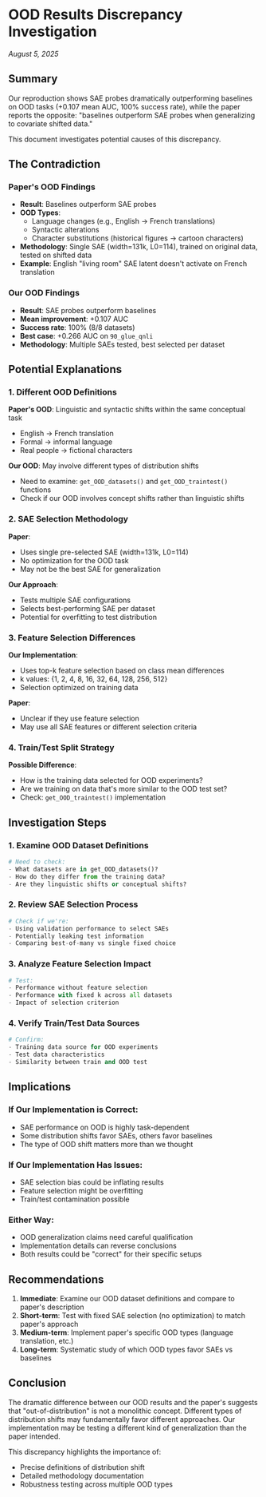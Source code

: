 # OOD Results Discrepancy Investigation
*August 5, 2025*

## Summary

Our reproduction shows SAE probes dramatically outperforming baselines on OOD tasks (+0.107 mean AUC, 100% success rate), while the paper reports the opposite: "baselines outperform SAE probes when generalizing to covariate shifted data."

This document investigates potential causes of this discrepancy.

## The Contradiction

### Paper's OOD Findings
- **Result**: Baselines outperform SAE probes
- **OOD Types**: 
  - Language changes (e.g., English → French translations)
  - Syntactic alterations
  - Character substitutions (historical figures → cartoon characters)
- **Methodology**: Single SAE (width=131k, L0=114), trained on original data, tested on shifted data
- **Example**: English "living room" SAE latent doesn't activate on French translation

### Our OOD Findings
- **Result**: SAE probes outperform baselines
- **Mean improvement**: +0.107 AUC
- **Success rate**: 100% (8/8 datasets)
- **Best case**: +0.266 AUC on `90_glue_qnli`
- **Methodology**: Multiple SAEs tested, best selected per dataset

## Potential Explanations

### 1. Different OOD Definitions
**Paper's OOD**: Linguistic and syntactic shifts within the same conceptual task
- English → French translation
- Formal → informal language
- Real people → fictional characters

**Our OOD**: May involve different types of distribution shifts
- Need to examine: `get_OOD_datasets()` and `get_OOD_traintest()` functions
- Check if our OOD involves concept shifts rather than linguistic shifts

### 2. SAE Selection Methodology

**Paper**: 
- Uses single pre-selected SAE (width=131k, L0=114)
- No optimization for the OOD task
- May not be the best SAE for generalization

**Our Approach**:
- Tests multiple SAE configurations
- Selects best-performing SAE per dataset
- Potential for overfitting to test distribution

### 3. Feature Selection Differences

**Our Implementation**:
- Uses top-k feature selection based on class mean differences
- k values: {1, 2, 4, 8, 16, 32, 64, 128, 256, 512}
- Selection optimized on training data

**Paper**: 
- Unclear if they use feature selection
- May use all SAE features or different selection criteria

### 4. Train/Test Split Strategy

**Possible Difference**:
- How is the training data selected for OOD experiments?
- Are we training on data that's more similar to the OOD test set?
- Check: `get_OOD_traintest()` implementation

## Investigation Steps

### 1. Examine OOD Dataset Definitions
```python
# Need to check:
- What datasets are in get_OOD_datasets()?
- How do they differ from the training data?
- Are they linguistic shifts or conceptual shifts?
```

### 2. Review SAE Selection Process
```python
# Check if we're:
- Using validation performance to select SAEs
- Potentially leaking test information
- Comparing best-of-many vs single fixed choice
```

### 3. Analyze Feature Selection Impact
```python
# Test:
- Performance without feature selection
- Performance with fixed k across all datasets
- Impact of selection criterion
```

### 4. Verify Train/Test Data Sources
```python
# Confirm:
- Training data source for OOD experiments
- Test data characteristics
- Similarity between train and OOD test
```

## Implications

### If Our Implementation is Correct:
- SAE performance on OOD is highly task-dependent
- Some distribution shifts favor SAEs, others favor baselines
- The type of OOD shift matters more than we thought

### If Our Implementation Has Issues:
- SAE selection bias could be inflating results
- Feature selection might be overfitting
- Train/test contamination possible

### Either Way:
- OOD generalization claims need careful qualification
- Implementation details can reverse conclusions
- Both results could be "correct" for their specific setups

## Recommendations

1. **Immediate**: Examine our OOD dataset definitions and compare to paper's description
2. **Short-term**: Test with fixed SAE selection (no optimization) to match paper's approach
3. **Medium-term**: Implement paper's specific OOD types (language translation, etc.)
4. **Long-term**: Systematic study of which OOD types favor SAEs vs baselines

## Conclusion

The dramatic difference between our OOD results and the paper's suggests that "out-of-distribution" is not a monolithic concept. Different types of distribution shifts may fundamentally favor different approaches. Our implementation may be testing a different kind of generalization than the paper intended.

This discrepancy highlights the importance of:
- Precise definitions of distribution shift
- Detailed methodology documentation
- Robustness testing across multiple OOD types